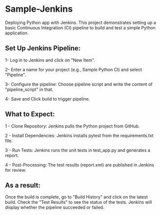 # Sample-Jenkins
Deploying Python app with Jenkins.
This project demonstrates setting up a basic Continuous Integration (CI) pipeline to build and test a simple Python application.

## Set Up Jenkins Pipeline:
1- Log in to Jenkins and click on "New Item".

2- Enter a name for your project (e.g., Sample Python CI) and select "Pipeline".

3- Configure the pipeline:
  Choose pipeline script and write the content of "pipeline_script" in that.

4- Save and Click build to trigger pipeline.

## What to Expect:

1 - Clone Repository: Jenkins pulls the Python project from GitHub.

2 - Install Dependencies: Jenkins installs pytest from the requirements.txt file.

3 - Run Tests: Jenkins runs the unit tests in test_app.py and generates a report.

4 - Post-Processing: The test results (report.xml) are published in Jenkins for review.

## As a result:
Once the build is complete, go to "Build History" and click on the latest build.
Check the "Test Results" to see the status of the tests.
Jenkins will display whether the pipeline succeeded or failed.

